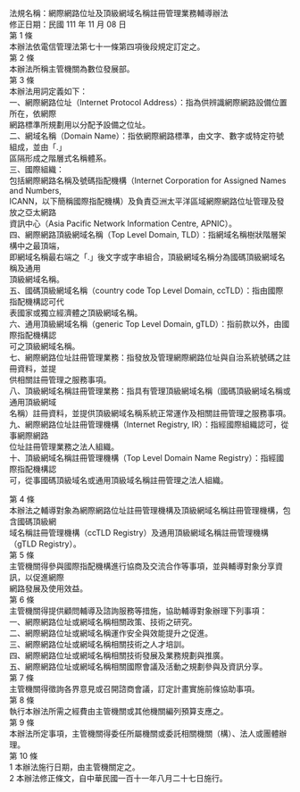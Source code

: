 法規名稱：網際網路位址及頂級網域名稱註冊管理業務輔導辦法  
修正日期：民國 111 年 11 月 08 日  
第 1 條  
本辦法依電信管理法第七十一條第四項後段規定訂定之。  
第 2 條  
本辦法所稱主管機關為數位發展部。  
第 3 條  
本辦法用詞定義如下：  
一、網際網路位址（Internet Protocol Address）：指為供辨識網際網路設備位置所在，依網際  
網路標準所規劃用以分配予設備之位址。  
二、網域名稱（Domain Name）：指依網際網路標準，由文字、數字或特定符號組成，並由「.」  
區隔形成之階層式名稱體系。  
三、國際組織：  
包括網際網路名稱及號碼指配機構（Internet Corporation for Assigned Names and Numbers,  
ICANN，以下簡稱國際指配機構）及負責亞洲太平洋區域網際網路位址管理及發放之亞太網路  
資訊中心（Asia Pacific Network Information Centre, APNIC）。  
四、網際網路頂級網域名稱（Top Level Domain, TLD）：指網域名稱樹狀階層架構中之最頂端，  
即網域名稱最右端之「.」後文字或字串組合，頂級網域名稱分為國碼頂級網域名稱及通用  
頂級網域名稱。  
五、國碼頂級網域名稱（country code Top Level Domain, ccTLD）：指由國際指配機構認可代  
表國家或獨立經濟體之頂級網域名稱。  
六、通用頂級網域名稱（generic Top Level Domain, gTLD）：指前款以外，由國際指配機構認  
可之頂級網域名稱。  
七、網際網路位址註冊管理業務：指發放及管理網際網路位址與自治系統號碼之註冊資料，並提  
供相關註冊管理之服務事項。  
八、頂級網域名稱註冊管理業務：指具有管理頂級網域名稱（國碼頂級網域名稱或通用頂級網域  
名稱）註冊資料，並提供頂級網域名稱系統正常運作及相關註冊管理之服務事項。  
九、網際網路位址註冊管理機構（Internet Registry, IR）：指經國際組織認可，從事網際網路  
位址註冊管理業務之法人組織。  
十、頂級網域名稱註冊管理機構（Top Level Domain Name Registry）：指經國際指配機構認  
可，從事國碼頂級域名或通用頂級域名稱註冊管理之法人組織。  


第 4 條  
本辦法之輔導對象為網際網路位址註冊管理機構及頂級網域名稱註冊管理機構，包含國碼頂級網  
域名稱註冊管理機構（ccTLD Registry）及通用頂級網域名稱註冊管理機構（gTLD Registry）。  
第 5 條  
主管機關得參與國際指配機構進行協商及交流合作等事項，並與輔導對象分享資訊，以促進網際  
網路發展及使用效益。  
第 6 條  
主管機關得提供顧問輔導及諮詢服務等措施，協助輔導對象辦理下列事項：  
一、網際網路位址或網域名稱相關政策、技術之研究。  
二、網際網路位址或網域名稱運作安全與效能提升之促進。  
三、網際網路位址或網域名稱相關技術之人才培訓。  
四、網際網路位址或網域名稱相關技術發展及業務規劃與推廣。  
五、網際網路位址或網域名稱相關國際會議及活動之規劃參與及資訊分享。  
第 7 條  
主管機關得徵詢各界意見或召開諮商會議，訂定計畫實施前條協助事項。  
第 8 條  
執行本辦法所需之經費由主管機關或其他機關編列預算支應之。  
第 9 條  
本辦法所定事項，主管機關得委任所屬機關或委託相關機關（構）、法人或團體辦理。  
第 10 條  
1 本辦法施行日期，由主管機關定之。  
2 本辦法修正條文，自中華民國一百十一年八月二十七日施行。  


